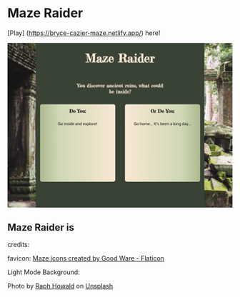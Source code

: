 # Maze Raider

[Play] (https://bryce-cazier-maze.netlify.app/) here!

![screenshot of game load page](./images/Maze-Raider-Screenshot.png)

## Maze Raider is 



credits:

favicon:
<a href="https://www.flaticon.com/free-icons/maze" title="maze icons">Maze icons created by Good Ware - Flaticon</a>

  Light Mode Background:

  Photo by <a href="https://unsplash.com/@raphhowald?utm_source=unsplash&utm_medium=referral&utm_content=creditCopyText">Raph Howald</a> on <a href="https://unsplash.com/photos/GSCtoEEqntQ?utm_source=unsplash&utm_medium=referral&utm_content=creditCopyText">Unsplash</a>
  